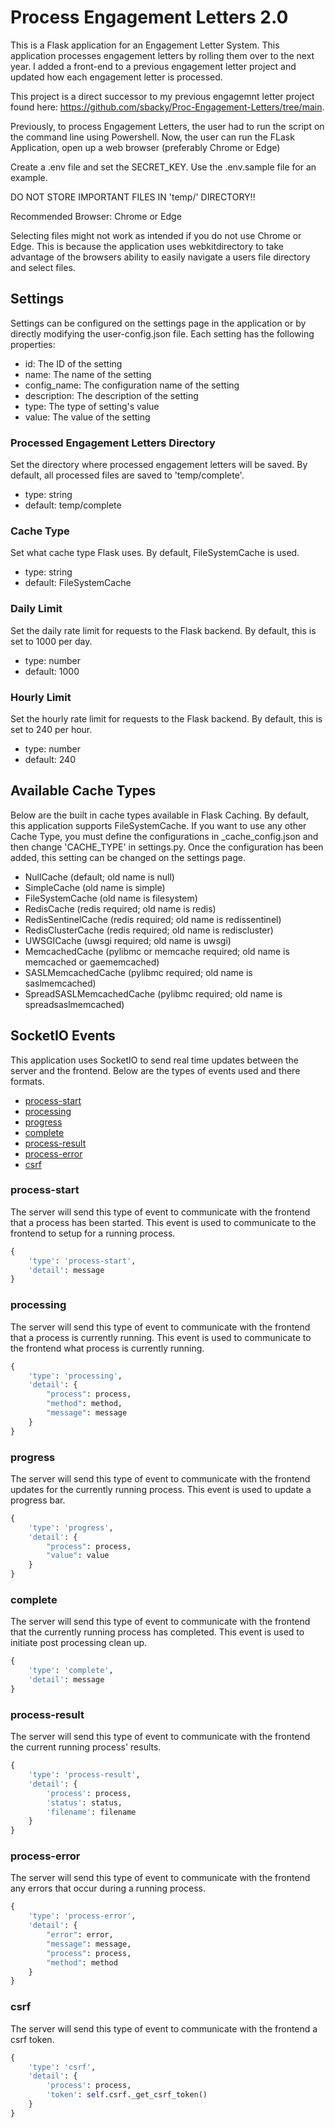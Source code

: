 # Process Engagement Letters 2.0

This is a Flask application for an Engagement Letter System. This application processes engagement letters by rolling them over to the next year. I added a front-end to a previous engagement letter project and updated how each engagement letter is processed.

This project is a direct successor to my previous engagemnt letter project found here: https://github.com/sbacky/Proc-Engagement-Letters/tree/main.

Previously, to process Engagement Letters, the user had to run the script on the command line using Powershell. Now, the user can run the FLask Application, open up a web browser (preferably Chrome or Edge)

Create a .env file and set the SECRET_KEY. Use the .env.sample file for an example.

DO NOT STORE IMPORTANT FILES IN 'temp/' DIRECTORY!!

Recommended Browser: Chrome or Edge

Selecting files might not work as intended if you do not use Chrome or Edge. This is because the application uses webkitdirectory to take advantage of the browsers ability to easily navigate a users file directory and select files.

## Settings

Settings can be configured on the settings page in the application or by directly modifying the user-config.json file. Each setting has the following properties:

* id: The ID of the setting
* name: The name of the setting
* config_name: The configuration name of the setting
* description: The description of the setting
* type: The type of setting's value
* value: The value of the setting

### Processed Engagement Letters Directory

Set the directory where processed engagement letters will be saved. By default, all processed files are saved to 'temp/complete'.

* type: string
* default: temp/complete

### Cache Type

Set what cache type Flask uses. By default, FileSystemCache is used.

* type: string
* default: FileSystemCache

### Daily Limit

Set the daily rate limit for requests to the Flask backend. By default, this is set to 1000 per day.

* type: number
* default: 1000

### Hourly Limit

Set the hourly rate limit for requests to the Flask backend. By default, this is set to 240 per hour.

* type: number
* default: 240

## Available Cache Types

Below are the built in cache types available in Flask Caching. By default, this application supports FileSystemCache. If you want to use any other Cache Type, you must define the configurations in _cache_config.json and then change 'CACHE_TYPE' in settings.py. Once the configuration has been added, this setting can be changed on the settings page.

* NullCache (default; old name is null)
* SimpleCache (old name is simple)
* FileSystemCache (old name is filesystem)
* RedisCache (redis required; old name is redis)
* RedisSentinelCache (redis required; old name is redissentinel)
* RedisClusterCache (redis required; old name is rediscluster)
* UWSGICache (uwsgi required; old name is uwsgi)
* MemcachedCache (pylibmc or memcache required; old name is memcached or gaememcached)
* SASLMemcachedCache (pylibmc required; old name is saslmemcached)
* SpreadSASLMemcachedCache (pylibmc required; old name is spreadsaslmemcached)

## SocketIO Events

This application uses SocketIO to send real time updates between the server and the frontend. Below are the types of events used and there formats.

* [process-start](#process-start)
* [processing](#processing)
* [progress](#progress)
* [complete](#complete)
* [process-result](#process-result)
* [process-error](#process-error)
* [csrf](#csrf)

### process-start

The server will send this type of event to communicate with the frontend that a process has been started. This event is used to communicate to the frontend to setup for a running process.

```python
{
    'type': 'process-start', 
    'detail': message
}
```

### processing

The server will send this type of event to communicate with the frontend that a process is currently running. This event is used to communicate to the frontend what process is currently running.

```python
{
    'type': 'processing', 
    'detail': {
        "process": process,
        "method": method,
        "message": message
    }
}
```

### progress

The server will send this type of event to communicate with the frontend updates for the currently running process. This event is used to update a progress bar.

```python
{
    'type': 'progress',
    'detail': {
        "process": process,
        "value": value
    }
}
```

### complete

The server will send this type of event to communicate with the frontend that the currently running process has completed. This event is used to initiate post processing clean up.

```python
{
    'type': 'complete',
    'detail': message
}
```

### process-result

The server will send this type of event to communicate with the frontend the current running process' results.

```python
{
    'type': 'process-result',
    'detail': {
        'process': process,
        'status': status,
        'filename': filename
    }
}
```

### process-error

The server will send this type of event to communicate with the frontend any errors that occur during a running process.

```python
{
    'type': 'process-error',
    'detail': {
        "error": error,
        "message": message,
        "process": process,
        "method": method
    }
}
```

### csrf

The server will send this type of event to communicate with the frontend a csrf token.

```python
{
    'type': 'csrf',
    'detail': {
        'process': process,
        'token': self.csrf._get_csrf_token()
    }
}
```